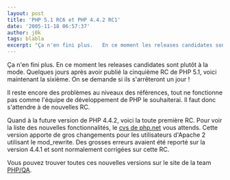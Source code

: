 ```yaml
---
layout: post
title: 'PHP 5.1 RC6 et PHP 4.4.2 RC1'
date: '2005-11-18 06:57:37'
author: j0k
tags: blabla
excerpt: "Ça n'en fini plus.   En ce moment les releases candidates sont plutôt à la mode. Quelques jours après avoir publié la cinquième RC de PHP 5.1, voici maintenant la sixième. On se demande si ils s'arrêteront un jour !  \n  \nIl reste encore des problèmes au niveaux des références, tout ne fonctionne pas comme l'équipe de développement de PHP le souhaiterai. Il      …"
---
```


Ça n'en fini plus.   En ce moment les releases candidates sont plutôt à la mode. Quelques jours après avoir publié la cinquième RC de PHP 5.1, voici maintenant la sixième. On se demande si ils s'arrêteront un jour !

Il reste encore des problèmes au niveaux des références, tout ne fonctionne pas comme l'équipe de développement de PHP le souhaiterai. Il faut donc s'attendre à de nouvelles RC.

Quand à la future version de PHP 4.4.2, voici la toute première RC.   Pour voir la liste des nouvelles fonctionnalités, le [cvs de php.net](http://cvs.php.net/co.php/php-src/NEWS?r=1.1247.2.920.2.81) vous attends.   Cette version apporte de gros changements pour les utilisateurs d'Apache 2 utilisant le mod_rewrite. Des grosses erreurs avaient été reporté sur la version 4.4.1 et sont normalement corrigées sur cette RC.

Vous pouvez trouver toutes ces nouvelles versions sur le site de la team [PHP/QA](http://qa.php.net/).
